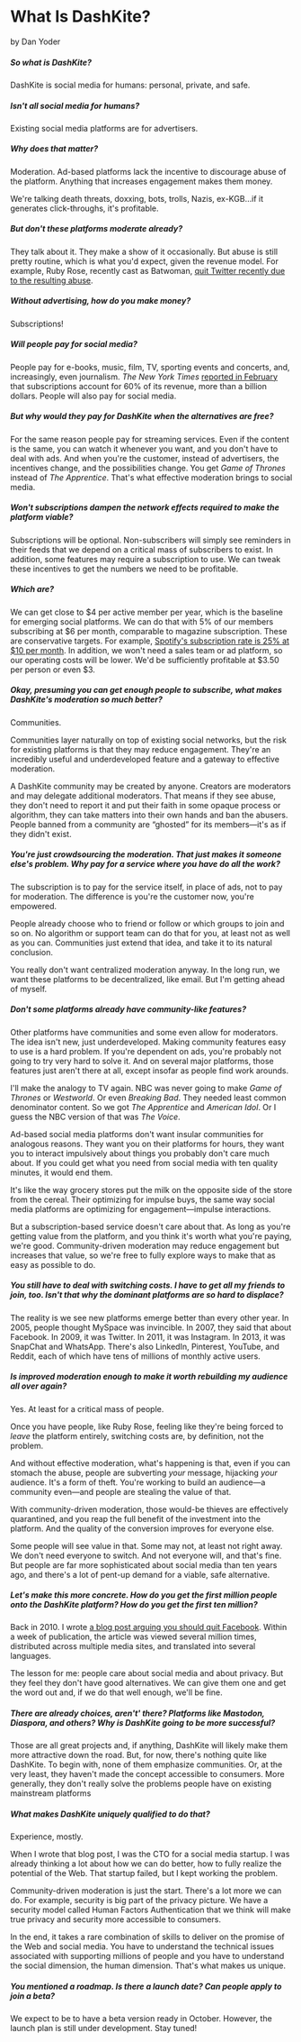 
# What Is DashKite?

by Dan Yoder

##### So what is DashKite?

DashKite is social media for humans: personal, private, and safe.

##### Isn't all social media for humans?

Existing social media platforms are for advertisers.

##### Why does that matter?

Moderation. Ad-based platforms lack the incentive to discourage abuse of the platform. Anything that increases engagement makes them money.

We're talking death threats, doxxing, bots, trolls, Nazis, ex-KGB…if it generates click-throughs, it's profitable.

##### But don't these platforms moderate already?

They talk about it. They make a show of it occasionally. But abuse is still pretty routine, which is what you'd expect, given the revenue model. For example, Ruby Rose, recently cast as Batwoman, [quit Twitter recently due to the resulting abuse](https://www.engadget.com/2018/08/13/ruby-rose-batwoman-twitter/).

##### Without advertising, how do you make money?

Subscriptions!

##### Will people pay for social media?

People pay for e-books, music, film, TV, sporting events and concerts, and, increasingly, even journalism. *The New York Times* [reported in February](https://www.forbes.com/sites/paulfletcher/2018/02/11/new-york-times-subscription-revenue-tops-1-billion-in-2017/#3314983a581b) that subscriptions account for 60% of its revenue, more than a billion dollars. People will also pay for social media.

##### But why would they pay for DashKite when the alternatives are free?

For the same reason people pay for streaming services. Even if the content is the same, you can watch it whenever you want, and you don't have to deal with ads. And when you're the customer, instead of advertisers, the incentives change, and the possibilities change. You get _Game of Thrones_ instead of _The Apprentice_. That's what effective moderation brings to social media.

##### Won't subscriptions dampen the network effects required to make the platform viable?

Subscriptions will be optional. Non-subscribers will simply see reminders in their feeds that we depend on a critical mass of subscribers to exist. In addition, some features may require a subscription to use. We can tweak these incentives to get the numbers we need to be profitable.

##### Which are?

We can get close to \$4 per active member per year, which is the baseline for emerging social platforms. We can do that with 5% of our members subscribing at \$6 per month, comparable to magazine subscription. These are conservative targets. For example, [Spotify's subscription rate is 25% at \$10 per month](https://www.fastcompany.com/3040781/a-whopping-25-of-spotifys-60-million-active-users-are-paying-customers). In addition, we won't need a sales team or ad platform, so our operating costs will be lower. We'd be sufficiently profitable at \$3.50 per person or even \$3.

##### Okay, presuming you can get enough people to subscribe, what makes DashKite's moderation so much better?

Communities.

Communities layer naturally on top of existing social networks, but the risk for existing platforms is that they may reduce engagement. They're an incredibly useful and underdeveloped feature and a gateway to effective moderation.

A DashKite community may be created by anyone. Creators are moderators and may delegate additional moderators. That means if they see abuse, they don't need to report it and put their faith in some opaque process or algorithm, they can take matters into their own hands and ban the abusers. People banned from a community are “ghosted” for its members—it's as if they didn't exist.

##### You're just crowdsourcing the moderation. That just makes it someone else's problem. Why pay for a service where you have do all the work?

The subscription is to pay for the service itself, in place of ads, not to pay for moderation. The difference is you're the customer now, you're empowered.

People already choose who to friend or follow or which groups to join and so on. No algorithm or support team can do that for you, at least not as well as you can. Communities just extend that idea, and take it to its natural conclusion.

You really don't want centralized moderation anyway. In the long run, we want these platforms to be decentralized, like email. But I'm getting ahead of myself.

##### Don't some platforms already have community-like features?

Other platforms have communities and some even allow for moderators. The idea isn't new, just underdeveloped. Making community features easy to use is a hard problem. If you're dependent on ads, you're probably not going to try very hard to solve it. And on several major platforms, those features just aren't there at all, except insofar as people find work arounds.

I'll make the analogy to TV again. NBC was never going to make _Game of Thrones_ or _Westworld_. Or even _Breaking Bad_. They needed least common denominator content. So we got _The Apprentice_ and _American Idol_. Or I guess the NBC version of that was _The Voice_.

Ad-based social media platforms don't want insular communities for analogous reasons. They want you on their platforms for hours, they want you to interact impulsively about things you probably don't care much about. If you could get what you need from social media with ten quality minutes, it would end them.

It's like the way grocery stores put the milk on the opposite side of the store from the cereal. Their optimizing for impulse buys, the same way social media platforms are optimizing for engagement—impulse interactions.

But a subscription-based service doesn't care about that. As long as you're getting value from the platform, and you think it's worth what you're paying, we're good. Community-driven moderation may reduce engagement but increases that value, so we're free to fully explore ways to make that as easy as possible to do.

##### You still have to deal with switching costs. I have to get all my friends to join, too. Isn't that why the dominant platforms are so hard to displace?

The reality is we see new platforms emerge better than every other year. In 2005, people thought MySpace was invincible. In 2007, they said that about Facebook. In 2009, it was Twitter. In 2011, it was Instagram. In 2013, it was SnapChat and WhatsApp.  There's also LinkedIn, Pinterest, YouTube, and Reddit, each of which have tens of millions of monthly active users.

##### Is improved moderation enough to make it worth rebuilding my audience all over again?

Yes. At least for a critical mass of people.

Once you have people, like Ruby Rose, feeling like they're being forced to _leave_ the platform entirely, switching costs are, by definition, not the problem.

And without effective moderation, what's happening is that, even if you can stomach the abuse, people are subverting *your* message, hijacking *your* audience. It's a form of theft. You're working to build an audience—a community even—and people are stealing the value of that.

With community-driven moderation, those would-be thieves are effectively quarantined, and you reap the full benefit of the investment into the platform. And the quality of the conversion improves for everyone else.

Some people will see value in that. Some may not, at least not right away. We don't need everyone to switch. And not everyone will, and that's fine. But people are far more sophisticated about social media than ten years ago, and there's a lot of pent-up demand for a viable, safe alternative.

##### Let's make this more concrete. How do you get the first million people onto the DashKite platform? How do you get the first ten million?

Back in 2010. I wrote [a blog post arguing you should quit Facebook](https://www.businessinsider.com/10-reasons-to-delete-your-facebook-account-2010-5). Within a week of publication, the article was viewed several million times, distributed across multiple media sites, and translated into several languages.

The lesson for me: people care about social media and about privacy. But they feel they don't have good alternatives. We can give them one and get the word out and, if we do that well enough, we'll be fine.

##### There are already choices, aren't' there? Platforms like Mastodon, Diaspora, and others? Why is DashKite going to be more successful?

Those are all great projects and, if anything, DashKite will likely make them more attractive down the road. But, for now, there's nothing quite like DashKite. To begin with, none of them emphasize communities. Or, at the very least, they haven't made the concept accessible to consumers. More generally, they don't really solve the problems people have on existing mainstream platforms

##### What makes DashKite uniquely qualified to do that?

Experience, mostly.

When I wrote that blog post, I was the CTO for a social media startup. I was already thinking a lot about how we can do better, how to fully realize the potential of the Web. That startup failed, but I kept working the problem.

Community-driven moderation is just the start. There's a lot more we can do. For example, security is big part of the privacy picture. We have a security model called Human Factors Authentication that we think will make true privacy and security more accessible to consumers.

In the end, it takes a rare combination of skills to deliver on the promise of the Web and social media. You have to understand the technical issues associated with supporting millions of people and you have to understand the social dimension, the human dimension. That's what makes us unique.

##### You mentioned a roadmap. Is there a launch date? Can people apply to join a beta?

We expect to be to have a beta version ready in October. However, the launch plan is still under development. Stay tuned!
